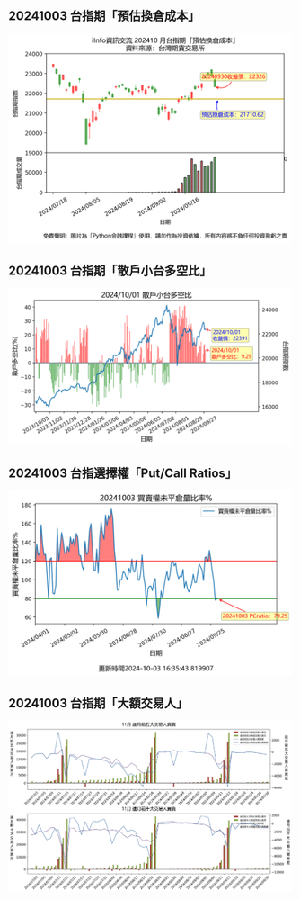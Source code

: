 ## 20241003 台指期「預估換倉成本」
![](images/txfcost.png)

## 20241003 台指期「散戶小台多空比」
![](images/bbiri.png)

## 20241003 台指選擇權「Put/Call Ratios」
![](images/pcratio.png)

## 20241003 台指期「大額交易人」
![](images/blocktrade.png)

